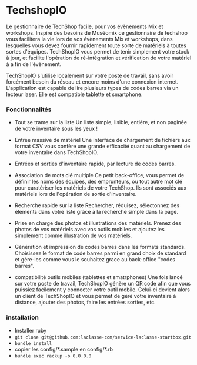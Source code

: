 TechshopIO
==========

Le gestionnaire de TechShop facile, pour vos évènements Mix et workshops.
Inspiré des besoins de Muséomix ce gestionnaire de techshop vous facilitera la vie lors de vos évènements Mix et workshops, dans lesquelles vous devez fournir rapidement toute sorte de matériels à toutes sortes d'équipes.
TechShopIO vous permet de tenir simplement votre stock à jour, et facilite l'opération de ré-intégration et vérification de votre matériel à a fin de l'évènement.

TechShopIO s'utilise localement sur votre poste de travail, sans avoir forcément besoin du réseau et encore moins d'une connexion internet.
L'application est capable de lire plusieurs types de codes barres via un lecteur laser.
Elle est compatible tablette et smartphone.

### Fonctionnalités
- Tout se trame sur la liste 
	Un liste simple, lisible, entière, et non paginée de votre inventaire sous les yeux !

- Entrée massive de matériel
	Une interface de chargement de fichiers aux format CSV vous confère une grande efficacité quant au chargement de votre inventaire dans TechShopIO.

- Entrées et sorties d'inventaire rapide, par lecture de codes barres.
- Association de mots clé multiple
	Ce petit back-office, vous permet de définir les noms des équipes, des emprunteurs, ou tout autre mot clé pour caratériser les matériels de votre TechShop. Ils sont associés aux matériels lors de l'opération de sortie d'inventaire.

- Recherche rapide sur la liste
	Rechercher, réduisez, sélectonnez des élements dans votre liste grâce à la recherche simple dans la page.

- Prise en charge des photos et illustrations des matériels.
	Prenez des photos de vos matériels avec vos outils mobiles et ajoutez les simplement comme illustration de vos matériels.

- Génération et impression de codes barres dans les formats standards.
	Choisissez le format de code barres parmi en grand choix de standard et gére-les comme vous le souhaitez grace au back-office "codes barres".

- compatibilité outils mobiles (tablettes et smatrphones)
	Une fois lancé sur votre poste de travail, TechShopIO génère un QR code afin que vous puissiez facilement y connecter votre outil mobile.
	Celui-ci devient alors un client de TechShopIO et vous permet de géré votre inventaire à distance, ajouter des photos, faire les entrées sorties, etc.

### installation

- Installer ruby
- `git clone git@github.com:laclasse-com/service-laclasse-startbox.git`
- `bundle install`
- copier les config/\*.sample en config/\*.rb
- `bundle exec rackup -o 0.0.0.0`

